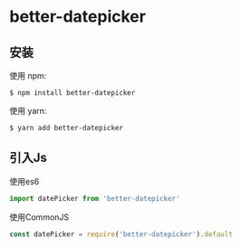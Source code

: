 # better-datepicker


## 安装

使用 npm:

```shell
$ npm install better-datepicker
```

使用 yarn:
```shell
$ yarn add better-datepicker
```

## 引入Js

使用es6
```js
import datePicker from 'better-datepicker'
```
使用CommonJS

```js
const datePicker = require('better-datepicker').default
```









